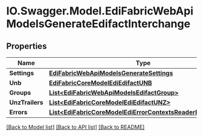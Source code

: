 # IO.Swagger.Model.EdiFabricWebApiModelsGenerateEdifactInterchange
## Properties

Name | Type | Description | Notes
------------ | ------------- | ------------- | -------------
**Settings** | [**EdiFabricWebApiModelsGenerateSettings**](EdiFabricWebApiModelsGenerateSettings.md) |  | [optional] 
**Unb** | [**EdiFabricCoreModelEdiEdifactUNB**](EdiFabricCoreModelEdiEdifactUNB.md) |  | [optional] 
**Groups** | [**List&lt;EdiFabricWebApiModelsEdifactGroup&gt;**](EdiFabricWebApiModelsEdifactGroup.md) |  | [optional] 
**UnzTrailers** | [**List&lt;EdiFabricCoreModelEdiEdifactUNZ&gt;**](EdiFabricCoreModelEdiEdifactUNZ.md) |  | [optional] 
**Errors** | [**List&lt;EdiFabricCoreModelEdiErrorContextsReaderErrorContext&gt;**](EdiFabricCoreModelEdiErrorContextsReaderErrorContext.md) |  | [optional] 

[[Back to Model list]](../README.md#documentation-for-models) [[Back to API list]](../README.md#documentation-for-api-endpoints) [[Back to README]](../README.md)

